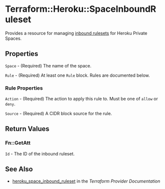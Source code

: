 # Terraform::Heroku::SpaceInboundRuleset

Provides a resource for managing [inbound rulesets](https://devcenter.heroku.com/articles/platform-api-reference#inbound-ruleset) for Heroku Private Spaces.

## Properties

`Space` - (Required) The name of the space.

`Rule` - (Required) At least one `Rule` block. Rules are documented below.

### Rule Properties

`Action` - (Required) The action to apply this rule to. Must be one of `allow` or `deny`.

`Source` - (Required) A CIDR block source for the rule.


## Return Values

### Fn::GetAtt

`Id` - The ID of the inbound ruleset.

## See Also

* [heroku_space_inbound_ruleset](https://www.terraform.io/docs/providers/heroku/r/space_inbound_ruleset.html) in the _Terraform Provider Documentation_